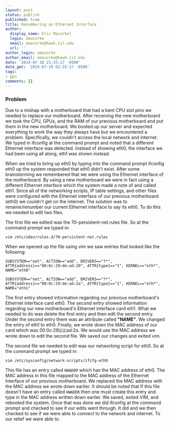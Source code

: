 ```yaml
---
layout: post
status: publish
published: true
title: Renumbering an Ethernet Interface
author:
  display_name: Eric Macorkel
  login: emacorke
  email: emacorke@hawk.iit.edu
  url: ''
author_login: emacorke
author_email: emacorke@hawk.iit.edu
date: '2014-07-18 21:35:17 -0500'
date_gmt: '2014-07-19 02:35:17 -0500'
tags:
- gpu
comments: []
---
```


### Problem

Due to a mishap with a motherboard that had a bent CPU slot pins we needed to replace our motherboard. After receiving the new motherboard we took the CPU, GPUs, and the RAM of our previous motherboard and put them in the new motherboard. We booted up our server and expected everything to work the way they always have but we encountered a problem. Specifically, we couldn't access the local network and internet. We typed in ifconfig at the command prompt and noted that a different Ethernet interface was detected. Instead of showing eth0, the interface we had been using all along, eth1 was shown instead.

When we tried to bring up eth0 by typing into the command prompt ifconfig eth0 up the system responded that eth0 didn't exist. After some brainstorming we remembered that we were using the Ethernet interface of the motherboard. By using a new motherboard we were in fact using a different Ethernet interface which the system made a note of and called eth1. Since all of the networking scripts, IP table settings, and other files were configured with the Ethernet interface of our previous motherboard (eth0) we couldn't get on the internet. The solution was to rename/renumber our current Ethernet interface to say its eth0. To do this we needed to edit two files.

The first file we edited was the 70-persistent-net.rules file. So at the command prompt we typed in:

```vim /etc/udev/rules.d/70-persistent-net.rules```

When we opened up the file using vim we saw entries that looked like the following:

```SUBSYSTEM=="net", ACTION=="add", DRIVERS=="?*", ATTR{address}=="00:0c:29:de:ad:20", ATTR{type}=="1", KERNEL=="eth*", NAME="eth0"```

```SUBSYSTEM=="net", ACTION=="add", DRIVERS=="?*", ATTR{address}=="00:0c:29:de:ad:2a", ATTR{type}=="1", KERNEL=="eth*", NAME="eth1"```

The first entry showed information regarding our previous motherboard's Ethernet interface card eth0. The second entry showed information regarding our new motherboard's Ethernet interface card eth1.  What we needed to do was delete the first entry and then edit the second entry. Under the second entry there was an attribute called **"NAME"**.  We changed the entry of eth1 to eth0. Finally, we wrote down the MAC address of our card which was 00:0c:29:de:ad:2a. We would use the MAC address we wrote down to edit the second file. We saved our changes and exited vim.

The second file we needed to edit was our networking script for eth0. So at the command prompt we typed in:

```vim /etc/sysconfig/network-scripts/ifcfg-eth0```

This file has an entry called ```HWADDR``` which has the MAC address of eth0. The MAC address in this file mapped to the MAC address of the Ethernet Interface of our previous motherboard. We replaced the MAC address with the MAC address we wrote down earlier. It should be noted that If this file doesn't have an entry called ```HWADDR``` then one must create this entry and type in the MAC address written down earlier. We saved, exited VIM, and rebooted the system. Once that was done we did ifconfig at the command prompt and checked to see if our edits went through. It did and we then checked to see if we were able to connect to the network and internet. To our relief we were able to.
